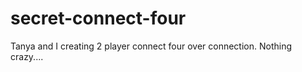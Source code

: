 # secret-connect-four
Tanya and I creating 2 player connect four over connection.  Nothing crazy....
